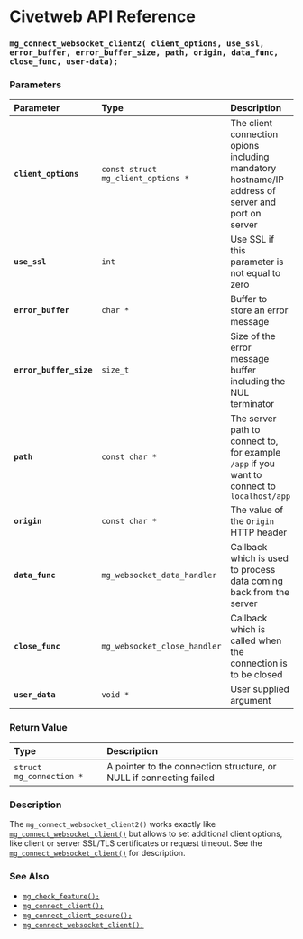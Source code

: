 # Civetweb API Reference

### `mg_connect_websocket_client2( client_options, use_ssl, error_buffer, error_buffer_size, path, origin, data_func, close_func, user-data);`

### Parameters

| Parameter | Type | Description |
| :--- | :--- | :--- |
|**`client_options`**|`const struct mg_client_options *`|The client connection opions including mandatory hostname/IP address of server and port on server
|**`use_ssl`**|`int`|Use SSL if this parameter is not equal to zero|
|**`error_buffer`**|`char *`|Buffer to store an error message|
|**`error_buffer_size`**|`size_t`|Size of the error message buffer including the NUL terminator|
|**`path`**|`const char *`|The server path to connect to, for example `/app` if you want to connect to `localhost/app`|
|**`origin`**|`const char *`|The value of the `Origin` HTTP header|
|**`data_func`**|`mg_websocket_data_handler`|Callback which is used to process data coming back from the server|
|**`close_func`**|`mg_websocket_close_handler`|Callback which is called when the connection is to be closed|
|**`user_data`**|`void *`|User supplied argument|

### Return Value

| Type | Description |
| :--- | :--- |
|`struct mg_connection *`|A pointer to the connection structure, or NULL if connecting failed|

### Description

The `mg_connect_websocket_client2()` works exactly like [`mg_connect_websocket_client()`](mg_connect_websocket_client.md) but allows to set additional client options, like client or server SSL/TLS certificates or request timeout.  See the [`mg_connect_websocket_client()`](mg_connect_websocket_client.md) for description.

### See Also

* [`mg_check_feature();`](mg_check_feature.md)
* [`mg_connect_client();`](mg_connect_client.md)
* [`mg_connect_client_secure();`](mg_connect_client_secure.md)
* [`mg_connect_websocket_client();`](mg_connect_websocket_client.md)
